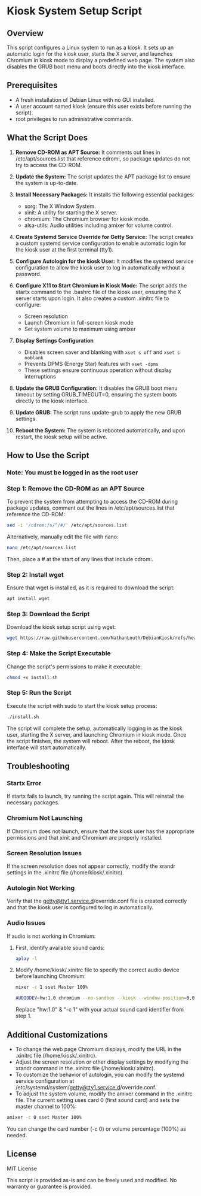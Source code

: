 # Kiosk System Setup Script

## Overview
This script configures a Linux system to run as a kiosk. It sets up an automatic login for the kiosk user, starts the X server, and launches Chromium in kiosk mode to display a predefined web page. The system also disables the GRUB boot menu and boots directly into the kiosk interface.

## Prerequisites
- A fresh installation of Debian Linux with no GUI installed.
- A user account named kiosk (ensure this user exists before running the script).
- root privileges to run administrative commands.

## What the Script Does
1. **Remove CD-ROM as APT Source:**
   It comments out lines in /etc/apt/sources.list that reference cdrom:, so package updates do not try to access the CD-ROM.

2. **Update the System:**
   The script updates the APT package list to ensure the system is up-to-date.

3. **Install Necessary Packages:**
   It installs the following essential packages:
   - xorg: The X Window System.
   - xinit: A utility for starting the X server.
   - chromium: The Chromium browser for kiosk mode.
   - alsa-utils: Audio utilities including amixer for volume control.

4. **Create Systemd Service Override for Getty Service:**
   The script creates a custom systemd service configuration to enable automatic login for the kiosk user at the first terminal (tty1).

5. **Configure Autologin for the kiosk User:**
   It modifies the systemd service configuration to allow the kiosk user to log in automatically without a password.

6. **Configure X11 to Start Chromium in Kiosk Mode:**
   The script adds the startx command to the .bashrc file of the kiosk user, ensuring the X server starts upon login. It also creates a custom .xinitrc file to configure:
   - Screen resolution
   - Launch Chromium in full-screen kiosk mode
   - Set system volume to maximum using amixer

7. **Display Settings Configuration**
   - Disables screen saver and blanking with `xset s off` and `xset s noblank`
   - Prevents DPMS (Energy Star) features with `xset -dpms`
   - These settings ensure continuous operation without display interruptions

8. **Update the GRUB Configuration:**
   It disables the GRUB boot menu timeout by setting GRUB_TIMEOUT=0, ensuring the system boots directly to the kiosk interface.

9. **Update GRUB:**
   The script runs update-grub to apply the new GRUB settings.

10. **Reboot the System:**
   The system is rebooted automatically, and upon restart, the kiosk setup will be active.

## How to Use the Script

### Note: You must be logged in as the root user

### Step 1: Remove the CD-ROM as an APT Source
To prevent the system from attempting to access the CD-ROM during package updates, comment out the lines in /etc/apt/sources.list that reference the CD-ROM:

```bash
sed -i '/cdrom:/s/^/#/' /etc/apt/sources.list
```

Alternatively, manually edit the file with nano:

```bash
nano /etc/apt/sources.list
```

Then, place a # at the start of any lines that include cdrom:.

### Step 2: Install wget

Ensure that wget is installed, as it is required to download the script:

```bash
apt install wget
```

### Step 3: Download the Script

Download the kiosk setup script using wget:

```bash
wget https://raw.githubusercontent.com/NathanLouth/DebianKiosk/refs/heads/main/install.sh
```

### Step 4: Make the Script Executable

Change the script's permissions to make it executable:

```bash
chmod +x install.sh
```

### Step 5: Run the Script

Execute the script with sudo to start the kiosk setup process:

```bash
./install.sh
```

The script will complete the setup, automatically logging in as the kiosk user, starting the X server, and launching Chromium in kiosk mode. Once the script finishes, the system will reboot. After the reboot, the kiosk interface will start automatically.

## Troubleshooting

### Startx Error
If startx fails to launch, try running the script again. This will reinstall the necessary packages.

### Chromium Not Launching
If Chromium does not launch, ensure that the kiosk user has the appropriate permissions and that xinit and Chromium are properly installed.

### Screen Resolution Issues
If the screen resolution does not appear correctly, modify the xrandr settings in the .xinitrc file (/home/kiosk/.xinitrc).

### Autologin Not Working
Verify that the getty@tty1.service.d/override.conf file is created correctly and that the kiosk user is configured to log in automatically.

### Audio Issues
If audio is not working in Chromium:
1. First, identify available sound cards:
   ```bash
   aplay -l
   ```
   
2. Modify /home/kiosk/.xinitrc file to specify the correct audio device before launching Chromium:
   ```bash
   mixer -c 1 sset Master 100%
   
   AUDIODEV=hw:1.0 chromium --no-sandbox --kiosk --window-position=0,0 --window-size=$WIDTH,$HEIGHT "https://example.com"
   ```
   Replace "hw:1.0" & "-c 1" with your actual sound card identifier from step 1.

## Additional Customizations

* To change the web page Chromium displays, modify the URL in the .xinitrc file (/home/kiosk/.xinitrc).
* Adjust the screen resolution or other display settings by modifying the xrandr command in the .xinitrc file (/home/kiosk/.xinitrc).
* To customize the behavior of autologin, you can modify the systemd service configuration at /etc/systemd/system/getty@tty1.service.d/override.conf.
* To adjust the system volume, modify the amixer command in the .xinitrc file. The current setting uses card 0 (first sound card) and sets the master channel to 100%:

```bash
amixer -c 0 sset Master 100%
```

You can change the card number (-c 0) or volume percentage (100%) as needed.

## License
MIT License

This script is provided as-is and can be freely used and modified. No warranty or guarantee is provided.
